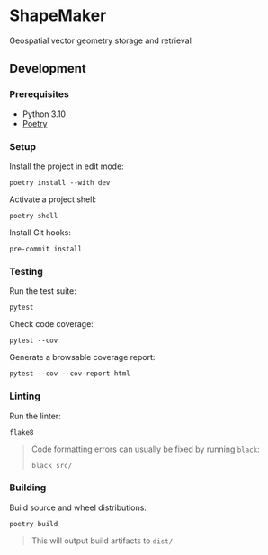 # ShapeMaker

Geospatial vector geometry storage and retrieval

## Development

### Prerequisites

- Python 3.10
- [Poetry](https://python-poetry.org/docs/)

### Setup

Install the project in edit mode:

```shell
poetry install --with dev
```

Activate a project shell:

```shell
poetry shell
```

Install Git hooks:

```shell
pre-commit install
```

### Testing

Run the test suite:

```shell
pytest
```

Check code coverage:

```shell
pytest --cov
```

Generate a browsable coverage report:

```shell
pytest --cov --cov-report html
```

### Linting

Run the linter:

```shell
flake8
```

> Code formatting errors can usually be fixed by running `black`:
>
> ```shell
> black src/
> ```

### Building

Build source and wheel distributions:

```shell
poetry build
```

> This will output build artifacts to `dist/`.
